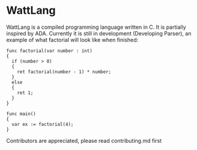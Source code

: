 # WattLang
WattLang is a compiled programming language written in C. It is partially inspired by ADA. Currently it is still in development (Developing Parser), an example of what factorial will look like when finished:

```
func factorial(var number : int) 
{
  if (number > 0) 
  {
    ret factorial(number - 1) * number;
  }
  else
  {
    ret 1;
  }
}

func main() 
{
  var ex := factorial(4);
}

```

Contributors are appreciated, please read contributing.md first
